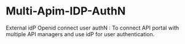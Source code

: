 # Multi-Apim-IDP-AuthN
External idP Openid connect user authN : To connect API portal with multiple API managers and use idP for user authentication.
